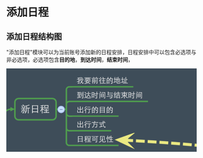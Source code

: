 # 添加日程


## 添加日程结构图

"添加日程"模块可以为当前账号添加新的日程安排，日程安排中可以包含必选项与非必选项，必选项包含**目的地**，**到达时间**，**结束时间**，

![添加日程](新日程1.png)



